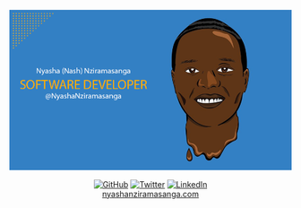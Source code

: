 ![cartoon](https://github.com/NyashaNziramasanga/NyashaNziramasanga/blob/master/nash-software-developer.png)

<p align="center"=>
	<a href="https://github.com/NyashaNziramasanga"><img src="https://img.shields.io/github/followers/NyashaNziramasanga.svg?label=GitHub&style=social" alt="GitHub"></a>
	<a href="https://twitter.com/NyashaNziboi"><img src="https://img.shields.io/twitter/follow/NyashaNziboi?label=Twitter&style=social" alt="Twitter"></a>
	<a href="https://www.linkedin.com/in/nyasha-nash-nziramasanga-446380116"><img src="https://img.shields.io/badge/LinkedIn--_.svg?style=social&logo=linkedin" alt="LinkedIn"></a>
<br/><a href="https://www.nyashanziramasanga.com/">nyashanziramasanga.com</a>
</p>

<!-- ## Hi there 👋🏾, I'm Nyasha

## Goals for 2020

- Learn React Native and build a mobile app
- Internship -->
